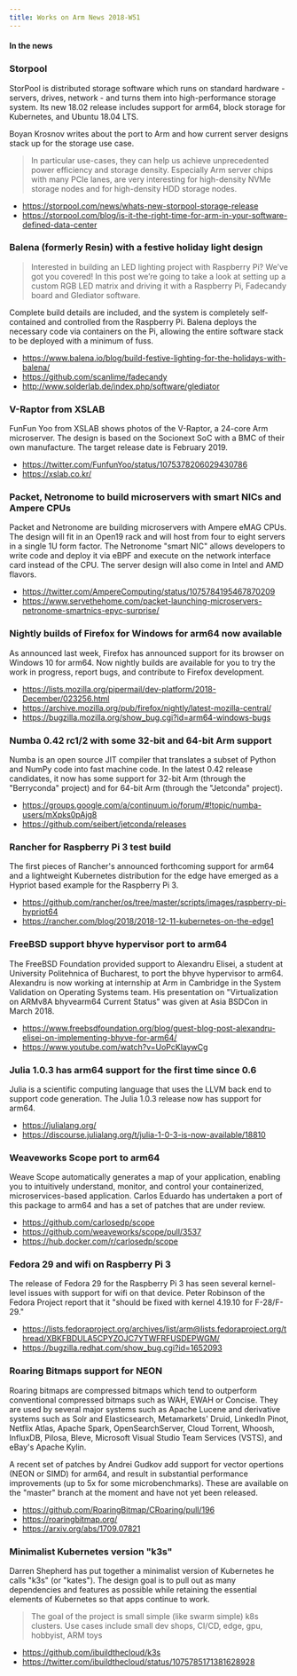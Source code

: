 ```yaml
---
title: Works on Arm News 2018-W51
---
```


#### In the news

### Storpool

StorPool is distributed storage software which runs on standard hardware  - servers, drives, network - 
and turns them into high-performance storage system. Its new 18.02 release includes support
for arm64, block storage for Kubernetes, and Ubuntu 18.04 LTS.

Boyan Krosnov writes about the port to Arm and how current server designs
stack up for the storage use case.

> In particular use-cases, they can help us achieve unprecedented 
power efficiency and storage density. Especially Arm server chips 
with many PCIe lanes, are very interesting for high-density NVMe 
storage nodes and for high-density HDD storage nodes.

* https://storpool.com/news/whats-new-storpool-storage-release
* https://storpool.com/blog/is-it-the-right-time-for-arm-in-your-software-defined-data-center

### Balena (formerly Resin) with a festive holiday light design

> Interested in building an LED lighting project with Raspberry Pi? 
We’ve got you covered! In this post we’re going to take a look 
at setting up a custom RGB LED matrix and driving it with a 
Raspberry Pi, Fadecandy board and Glediator software.

Complete build details are included, and the system is completely
self-contained and controlled from the Raspberry Pi. Balena
deploys the necessary code via containers on the Pi, allowing
the entire software stack to be deployed with a minimum of fuss.

* https://www.balena.io/blog/build-festive-lighting-for-the-holidays-with-balena/
* https://github.com/scanlime/fadecandy
* http://www.solderlab.de/index.php/software/glediator

### V-Raptor from XSLAB

FunFun Yoo from XSLAB shows photos of the V-Raptor,
a 24-core Arm microserver. The design is based on the
Socionext SoC with a BMC of their own manufacture.
The target release date is February 2019.

* https://twitter.com/FunfunYoo/status/1075378206029430786
* https://xslab.co.kr/

### Packet, Netronome to build microservers with smart NICs and Ampere CPUs

Packet and Netronome are building microservers with Ampere eMAG
CPUs. The design will fit in an Open19 rack and will host from
four to eight servers in a single 1U form factor. The Netronome
"smart NIC" allows developers to write code and deploy it via eBPF
and execute on the network interface card instead of the CPU.
The server design will also come in Intel and AMD flavors.

* https://twitter.com/AmpereComputing/status/1075784195467870209
* https://www.servethehome.com/packet-launching-microservers-netronome-smartnics-epyc-surprise/

### Nightly builds of Firefox for Windows for arm64 now available

As announced last week, Firefox has announced support for its browser
on Windows 10 for arm64. Now nightly builds are available for you to
try the work in progress, report bugs, and contribute to Firefox development.

* https://lists.mozilla.org/pipermail/dev-platform/2018-December/023256.html
* https://archive.mozilla.org/pub/firefox/nightly/latest-mozilla-central/
* https://bugzilla.mozilla.org/show_bug.cgi?id=arm64-windows-bugs

### Numba 0.42 rc1/2 with some 32-bit and 64-bit Arm support

Numba is an open source JIT compiler that translates a subset of 
Python and NumPy code into fast machine code. In the latest 0.42
release candidates, it now has some support for 32-bit Arm (through
the "Berryconda" project) and for 64-bit Arm (through the "Jetconda"
project).

* https://groups.google.com/a/continuum.io/forum/#!topic/numba-users/mXpks0pAjg8
* https://github.com/seibert/jetconda/releases

### Rancher for Raspberry Pi 3 test build

The first pieces of Rancher's announced forthcoming support for arm64
and a lightweight Kubernetes distribution for the edge
have emerged as a Hypriot based example for the Raspberry Pi 3.

* https://github.com/rancher/os/tree/master/scripts/images/raspberry-pi-hypriot64
* https://rancher.com/blog/2018/2018-12-11-kubernetes-on-the-edge1

### FreeBSD support bhyve hypervisor port to arm64

The FreeBSD Foundation provided support to Alexandru Elisei, a student at
University Politehnica of Bucharest, to port the bhyve hypervisor to arm64.
Alexandru is now working at internship at Arm in Cambridge
in the System Validation on Operating Systems team. His presentation
on "Virtualization on ARMv8A bhyvearm64 Current Status" was given at
Asia BSDCon in March 2018.

* https://www.freebsdfoundation.org/blog/guest-blog-post-alexandru-elisei-on-implementing-bhyve-for-arm64/
* https://www.youtube.com/watch?v=UoPcKlaywCg

### Julia 1.0.3 has arm64 support for the first time since 0.6

Julia is a scientific computing language that uses the LLVM
back end to support code generation. The Julia 1.0.3 release
now has support for arm64. 

* https://julialang.org/
* https://discourse.julialang.org/t/julia-1-0-3-is-now-available/18810

### Weaveworks Scope port to arm64

Weave Scope automatically generates a map of your application, 
enabling you to intuitively understand, monitor, and control your 
containerized, microservices-based application. Carlos Eduardo
has undertaken a port of this package to arm64 and has a set of
patches that are under review.

* https://github.com/carlosedp/scope
* https://github.com/weaveworks/scope/pull/3537
* https://hub.docker.com/r/carlosedp/scope

### Fedora 29 and wifi on Raspberry Pi 3

The release of Fedora 29 for the Raspberry Pi 3 has 
seen several kernel-level issues with support for
wifi on that device. Peter Robinson of the Fedora Project
report that it "should be fixed with kernel 4.19.10 for F-28/F-29."

* https://lists.fedoraproject.org/archives/list/arm@lists.fedoraproject.org/thread/XBKFBDULA5CPYZOJC7YTWFRFUSDEPWGM/
* https://bugzilla.redhat.com/show_bug.cgi?id=1652093

### Roaring Bitmaps support for NEON 

Roaring bitmaps are compressed bitmaps which tend to 
outperform conventional compressed bitmaps such as WAH, 
EWAH or Concise. They are used by several major systems such 
as Apache Lucene and derivative systems such as Solr and Elasticsearch, 
Metamarkets' Druid, LinkedIn Pinot, Netflix Atlas, Apache Spark, 
OpenSearchServer, Cloud Torrent, Whoosh, InfluxDB, Pilosa, Bleve, 
Microsoft Visual Studio Team Services (VSTS), and eBay's Apache Kylin.

A recent set of patches by Andrei Gudkov add support
for vector opertions (NEON or SIMD) for arm64, and result
in substantial performance improvements (up to 5x for some
microbenchmarks). These are available on the "master" branch
at the moment and have not yet been released.

* https://github.com/RoaringBitmap/CRoaring/pull/196
* https://roaringbitmap.org/
* https://arxiv.org/abs/1709.07821

### Minimalist Kubernetes version "k3s"

Darren Shepherd has put together a minimalist version
of Kubernetes he calls "k3s" (or "kates"). The design
goal is to pull out as many dependencies and features
as possible while retaining the essential elements of
Kubernetes so that apps continue to work.

> The goal of the project is small simple (like swarm simple) 
k8s clusters. Use cases include small dev shops, 
CI/CD, edge, gpu, hobbyist, ARM toys

* https://github.com/ibuildthecloud/k3s
* https://twitter.com/ibuildthecloud/status/1075785171381628928
